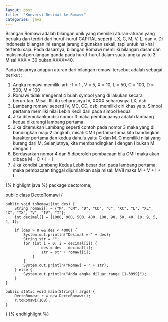 ```yaml
---
layout: post
title:  "Konversi Desimal ke Romawi"
categories: java
---
```


Bilangan Romawi adalah bilangan unik yang memiliki aturan-aturan yang berlaku dan terdiri dari huruf-huruf CAPITAL seperti I, X, C, M, V, L, dan v. Di Indonesia bilangan ini sangat jarang digunakan sekali, tapi untuk hal-hal tertentu saja. Pada dasarnya, bilangan Romawi memiliki bilangan dasar dan maksimal perulangan ganda pada huruf-huruf dalam suatu angka yaitu 3. Misal XXX = 30 bukan XXXX=40.

Pada dasarnya adapun aturan dari bilangan romawi tersebut adalah sebagai berikut :

1. Angka romawi memiliki arti : I = 1 , V = 5, X = 10, L = 50, C = 100, D = 500, M = 100
2. Romawi tidak mengenal 4 buah symbol yang di lakukan secara berurutan. Misal, IIII itu seharusnya IV, XXXX seharusnya LX, dsb
3. Lambang romawi seperti IV, MC, CD, dsb, memiliki ciri khas yaitu Simbol pertama memiliki nilai Lebih Kecil dari pada simbol kedua
4. Jika ditemukankondisi nomor 3 maka pembacaanya adalah lambang kedua dikurangi lambang pertama
5. Jika ditemukan Lambang seperti contoh pada nomor 3 maka yang di bandingkan maju 2 langkah, misal: CMII pertama-tama kita bandingkan karakter pertama dan kedua dahulu yaitu C dan M. C memiliki nilai yang kurang dari M. Selanjutnya, kita membandingkan I dengan I bukan M dengan I
6. Berdasarkan nomor 4 dan 5 diperoleh pembacaan bila CMII maka akan dibaca M – C + I + I
7. Jika kondisi Lambang Kedua Lebih besar dari pada lambang pertama, maka pembacaan tinggal dijumlahkan saja misal: MVII maka M + V + I + I

{% highlight java %}
package dectorome;

public class DectoRomawi {

    public void toRomawi(int des) {
        String romawi[] = {"M", "CM", "D", "CD", "C", "XC", "L", "XL", "X", "IX", "V", "IV", "I"};
        int decimal[] = {1000, 900, 500, 400, 100, 90, 50, 40, 10, 9, 5, 4, 1};

        if (des > 0 && des < 4000) {
            System.out.println("Desimal = " + des);
            String str = "";
            for (int i = 0; i = decimal[i]) {
                    des = des - decimal[i];
                    str = str + romawi[i];
                }
            }
            System.out.println("Romawi = " + str);
        } else {
            System.out.println("Anda angka diluar range [1-3999]");
        }
    }

    public static void main(String[] args) {
        DectoRomawi r = new DectoRomawi();
        r.toRomawi(168);
    }
}
{% endhighlight %}

